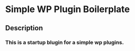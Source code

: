 # Simple WP Plugin Boilerplate

## Description

### This is a startup blugin for a simple wp plugins.
